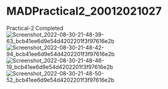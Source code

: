 # MADPractical2_20012021027
Practical-2 Completed
![Screenshot_2022-08-30-21-48-39-63_bcb41ee6d9e54d4202201f3f97616e2b](https://user-images.githubusercontent.com/110598870/187489221-a914bb10-9dc3-4ea6-92c9-c857a9299e92.jpg)
![Screenshot_2022-08-30-21-48-42-94_bcb41ee6d9e54d4202201f3f97616e2b](https://user-images.githubusercontent.com/110598870/187489241-2df29146-8574-4f15-b6bd-21790e77bb96.jpg)
![Screenshot_2022-08-30-21-48-46-19_bcb41ee6d9e54d4202201f3f97616e2b](https://user-images.githubusercontent.com/110598870/187489249-55be721e-d567-4f6b-a720-b44385e5bf93.jpg)
![Screenshot_2022-08-30-21-48-50-52_bcb41ee6d9e54d4202201f3f97616e2b](https://user-images.githubusercontent.com/110598870/187489265-0ba680f0-ad83-4505-98b7-b94771be3ca7.jpg)
